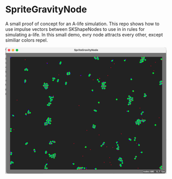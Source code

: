 # SpriteGravityNode


A small proof of concept for an A-life simulation. This repo shows how to use impulse vectors between 
SKShapeNodes to use in in rules for simulating a-life. In this small demo, evry node attracts every other,
except similiar colors repel.


![alt text](https://github.com/jeffhandy/SpriteGravityNode/blob/main/SpriteGravityNode/Assets.xcassets/screenshot1.imageset/screenshot1.png?raw=true)

